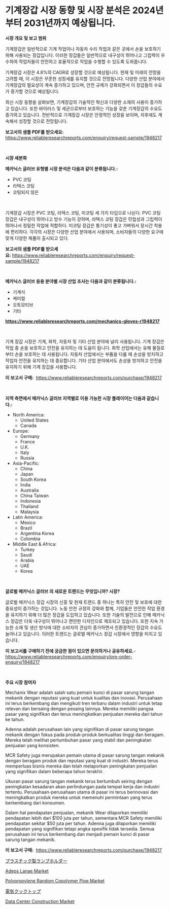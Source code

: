 <p><h1>기계장갑 시장 동향 및 시장 분석은 2024년부터 2031년까지 예상됩니다.</h1></p><p><strong>시장 개요 및 보고 범위</strong></p>
<p><p>기계장갑은 일반적으로 기계 작업이나 자동차 수리 작업과 같은 곳에서 손을 보호하기 위해 사용되는 장갑입니다. 이러한 장갑들은 일반적으로 내구성이 뛰어나고 그립력이 우수하여 작업자들이 안전하고 효율적으로 작업을 수행할 수 있도록 도와줍니다.</p><p>기계장갑 시장은 4.8%의 CAGR로 성장할 것으로 예상됩니다. 현재 및 미래의 전망을 고려할 때, 이 시장은 꾸준한 성장세를 유지할 것으로 전망됩니다. 다양한 산업 분야에서 기계장갑의 필요성이 계속 증가하고 있으며, 안전 규제가 강화되면서 이 장갑들의 수요가 증가할 것으로 예상됩니다.</p><p>최신 시장 동향을 살펴보면, 기계장갑의 기술적인 혁신과 다양한 소재의 사용이 증가하고 있습니다. 또한 바이러스 및 세균으로부터 보호하는 기능을 갖춘 기계장갑의 수요도 증가하고 있습니다. 전반적으로 기계장갑 시장은 안정적인 성장을 보이며, 차후에도 계속해서 성장할 것으로 전망됩니다.</p></p>
<p><strong>보고서의 샘플 PDF를 받으세요:</strong> <a href="https://www.reliableresearchreports.com/enquiry/request-sample/1948217">https://www.reliableresearchreports.com/enquiry/request-sample/1948217</a></p>
<p>&nbsp;</p>
<p><strong>시장 세분화</strong></p>
<p><strong>메카닉스 글러브 유형별 시장 분석은 다음과 같이 분류됩니다.:</strong></p>
<p><ul><li>PVC 코팅</li><li>라텍스 코팅</li><li>코팅되지 않은</li></ul></p>
<p>&nbsp;</p>
<p><p>기계장갑 시장은 PVC 코팅, 라텍스 코팅, 미코팅 세 가지 타입으로 나뉜다. PVC 코팅 장갑은 내구성이 뛰어나고 방수 기능이 강하며, 라텍스 코팅 장갑은 민첩성과 그립력이 뛰어나서 정밀한 작업에 적합하다. 미코팅 장갑은 통기성이 좋고 가벼워서 장시간 착용에 편리하다. 각각의 시장은 다양한 산업 분야에서 사용되며, 소비자들의 다양한 요구에 맞게 다양한 제품이 출시되고 있다.</p></p>
<p><strong>보고서의 샘플 PDF를 받으세요:</strong>&nbsp;<a href="https://www.reliableresearchreports.com/enquiry/request-sample/1948217">https://www.reliableresearchreports.com/enquiry/request-sample/1948217</a></p>
<p>&nbsp;</p>
<p><strong> 메카닉스 글러브 응용 분야별 시장 산업 조사는 다음과 같이 분류됩니다.:</strong></p>
<p><ul><li>기계식</li><li>케미컬</li><li>오토모티브</li><li>기타</li></ul></p>
<p><strong><a href="https://www.reliableresearchreports.com/mechanics-gloves-r1948217">https://www.reliableresearchreports.com/mechanics-gloves-r1948217</a></strong></p>
<p>&nbsp;</p>
<p><p>기계 장갑 시장은 기계, 화학, 자동차 및 기타 산업 분야에 널리 사용됩니다. 기계 장갑은 작업 중 손을 보호하고 안전을 유지하는 데 도움이 됩니다. 화학 산업에서는 유해 물질로부터 손을 보호하는 데 사용됩니다. 자동차 산업에서는 부품을 다룰 때 손상을 방지하고 작업자 안전을 유지하는 데 중요합니다. 기타 산업 분야에서도 손상을 방지하고 안전을 유지하기 위해 기계 장갑을 사용합니다.</p></p>
<p><strong>이 보고서 구매:</strong>&nbsp; <a href="https://www.reliableresearchreports.com/purchase/1948217">https://www.reliableresearchreports.com/purchase/1948217</a></p>
<p>&nbsp;</p>
<p><strong>지역 측면에서 메카닉스 글러브 지역별로 이용 가능한 시장 플레이어는 다음과 같습니다.:</strong></p>
<p><ul>
    <li>
        North America:
        <ul>
            <li>United States</li>
            <li>Canada</li>
        </ul>
    </li>
    <li>
        Europe:
        <ul>
            <li>Germany</li>
            <li>France</li>
            <li>U.K.</li>
            <li>Italy</li>
            <li>Russia</li>
        </ul>
    </li>
    <li>
        Asia-Pacific:
        <ul>
            <li>China</li>
            <li>Japan</li>
            <li>South Korea</li>
            <li>India</li>
            <li>Australia</li>
            <li>China Taiwan</li>
            <li>Indonesia</li>
            <li>Thailand</li>
            <li>Malaysia</li>
        </ul>
    </li>
    <li>
        Latin America:
        <ul>
            <li>Mexico</li>
            <li>Brazil</li>
            <li>Argentina Korea</li>
            <li>Colombia</li>
        </ul>
    </li>
    <li>
        Middle East & Africa:
        <ul>
            <li>Turkey</li>
            <li>Saudi</li>
            <li>Arabia</li>
            <li>UAE</li>
            <li>Korea</li>
        </ul>
    </li>
    </ul></p>
<p>&nbsp;</p>
<p><strong>글로벌 메카닉스 글러브 의 새로운 트렌드는 무엇입니까? 시장?</strong></p>
<p><p>글로벌 메카닉스 장갑 시장의 신흥 및 현재 트렌드 중 하나는 특히 안전 및 보호에 대한 중요성이 증가하는 것입니다. 노동 안전 규정의 강화와 함께, 기업들은 안전한 작업 환경을 유지하기 위해 더 많은 장갑을 도입하고 있습니다. 또한 기술의 발전으로 인해 메카닉스 장갑은 더욱 내구성이 뛰어나고 편안한 디자인으로 제조되고 있습니다. 또한 지속 가능한 소재 및 생산 방식에 대한 소비자의 관심이 증가하면서 친환경적인 장갑의 수요도 늘어나고 있습니다. 이러한 트렌드는 글로벌 메카닉스 장갑 시장에서 영향을 미치고 있습니다.</p></p>
<p><strong>이 보고서를 구매하기 전에 궁금한 점이 있으면 문의하거나 공유하세요.</strong>- <a href="https://www.reliableresearchreports.com/enquiry/pre-order-enquiry/1948217">https://www.reliableresearchreports.com/enquiry/pre-order-enquiry/1948217</a></p>
<p>&nbsp;</p>
<p><strong>주요 시장 참여자</strong></p>
<p><p>Mechanix Wear adalah salah satu pemain kunci di pasar sarung tangan mekanik dengan reputasi yang kuat untuk kualitas dan inovasi. Perusahaan ini terus berkembang dan mengikuti tren terbaru dalam industri untuk tetap relevan dan bersaing dengan pesaing lainnya. Mereka memiliki pangsa pasar yang signifikan dan terus meningkatkan penjualan mereka dari tahun ke tahun.</p><p>Adenna adalah perusahaan lain yang signifikan di pasar sarung tangan mekanik dengan fokus pada produk-produk berkualitas tinggi dan beragam. Mereka telah melihat pertumbuhan pasar yang stabil dan peningkatan penjualan yang konsisten.</p><p>MCR Safety juga merupakan pemain utama di pasar sarung tangan mekanik dengan beragam produk dan reputasi yang kuat di industri. Mereka terus memperluas bisnis mereka dan telah melaporkan peningkatan penjualan yang signifikan dalam beberapa tahun terakhir.</p><p>Ukuran pasar sarung tangan mekanik terus bertumbuh seiring dengan peningkatan kesadaran akan perlindungan pada tempat kerja dan industri tertentu. Perusahaan-perusahaan utama di pasar ini terus berinovasi dan meningkatkan produk mereka untuk memenuhi permintaan yang terus berkembang dari konsumen.</p><p>Dalam hal pendapatan penjualan, mekanik Wear dilaporkan memiliki pendapatan lebih dari $100 juta per tahun, sementara MCR Safety memiliki pendapatan sekitar $50 juta per tahun. Adenna juga dilaporkan memiliki pendapatan yang signifikan tetapi angka spesifik tidak tersedia. Semua perusahaan ini terus berkembang dan menjadi pemain kunci di pasar sarung tangan mekanik.</p></p>
<p><strong>이 보고서 구매:</strong>&nbsp;&nbsp;<a href="https://www.reliableresearchreports.com/purchase/1948217">https://www.reliableresearchreports.com/purchase/1948217</a></p>
<p><p><a href="https://github.com/bevdtkn4419963/Market-Research-Report-List-1/blob/main/387599620373.md">プラスチック製ランプホルダー</a></p><p><a href="https://issuu.com/reportprime-2/docs/adeps-lanae-market-size-2030.pptx">Adeps Lanae Market</a></p><p><a href="https://issuu.com/reportprime-2/docs/polypropylene-random-copolymer-pipe-market-size-20">Polypropylene Random Copolymer Pipe Market</a></p><p><a href="https://github.com/MosesSpinka1914/Market-Research-Report-List-1/blob/main/951481120374.md">電気クックトップ</a></p><p><a href="https://github.com/prosalinda88/Market-Research-Report-List-3/blob/main/data-center-construction-market.md">Data Center Construction Market</a></p></p>